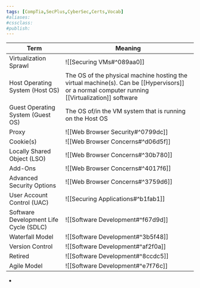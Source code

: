 ```yaml
---
tags: [CompTia,SecPlus,CyberSec,Certs,Vocab]
#aliases:
#cssclass:
#publish:
---
```


| Term                                   | Meaning                                                                                                                                        |
| -------------------------------------- | ---------------------------------------------------------------------------------------------------------------------------------------------- |
| Virtualization Sprawl                  | ![[Securing VMs#^089aa0]]                                                                                                                      |
| Host Operating System (Host OS)        | The OS of the physical machine hosting the virtual machine(s). Can be [[Hypervisors]] or a normal computer running [[Virtualization]] software |
| Guest Operating System (Guest OS)      | The OS of/in the VM system that is running on the Host OS                                                                                      |
| Proxy                                  | ![[Web Browser Security#^0799dc]]                                                                                                              |
| Cookie(s)                              | ![[Web Browser Concerns#^d06d5f]]                                                                                                              |
| Locally Shared Object (LSO)            | ![[Web Browser Concerns#^30b780]]                                                                                                              |
| Add-Ons                                | ![[Web Browser Concerns#^4017f6]]                                                                                                              |
| Advanced Security Options              | ![[Web Browser Concerns#^3759d6]]                                                                                                              |
| User Account Control (UAC)             | ![[Securing Applications#^b1fab1]]                                                                                                             |
| Software Development Life Cycle (SDLC) | ![[Software Development#^f67d9d]]                                                                                                              |
| Waterfall Model                        | ![[Software Development#^3b5f48]]                                                                                                              |
| Version Control                        | ![[Software Development#^af2f0a]]                                                                                                              |
| Retired                                | ![[Software Development#^8ccdc5]]                                                                                                              |
| Agile Model                            | ![[Software Development#^e7f76c]]                                                                                                                                               |

-